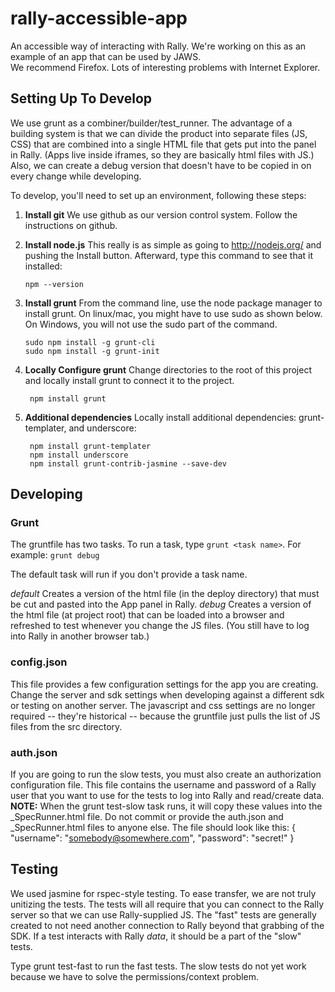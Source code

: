 # rally-accessible-app #

An accessible way of interacting with Rally.  We're working on this as an example of an app that can be used by JAWS.  
We recommend Firefox.  Lots of interesting problems with Internet Explorer.

## Setting Up To Develop ##

We use grunt as a combiner/builder/test_runner.  The advantage of a building system is that we can divide the 
product into 
separate files (JS, CSS) that are combined into a single HTML file that gets put into the panel in Rally.
(Apps live inside iframes, so they are basically html files with JS.)  Also, we can create a debug version that 
doesn't have to be copied in on every change while developing.

To develop, you'll need to set up an environment, following these steps:

1.  **Install git**  We use github as our version control system.  Follow the instructions on github.

2.  **Install node.js**  This really is as simple as going to http://nodejs.org/ and pushing the Install button.  Afterward, type 
this command to see that it installed:

        npm --version

3.  **Install grunt**
From the command line, use the node package manager to install grunt.  On linux/mac, you might have to use 
sudo as shown below. On Windows, you will not use the sudo part of the command.

        sudo npm install -g grunt-cli
        sudo npm install -g grunt-init

4. **Locally Configure grunt**  Change directories to the root of this project and locally install grunt to connect it to the project.
    
        npm install grunt

5. **Additional dependencies**  Locally install additional dependencies: grunt-templater, and underscore:

        npm install grunt-templater
        npm install underscore
        npm install grunt-contrib-jasmine --save-dev
        

## Developing ##

### Grunt ###
The gruntfile has two tasks.  To run a task, type `grunt <task name>`.  For example:
`grunt debug`

The default task will run if you don't provide a task name.

*default* Creates a version of the html file (in the deploy directory) that must be cut and pasted into the App panel in Rally.
*debug* Creates a version of the html file (at project root) that can be loaded into a browser and refreshed to test whenever you change the JS files.  (You still have to log into Rally in another browser tab.)

### config.json ###
This file provides a few configuration settings for the app you are creating.  Change the server and sdk settings when developing against a different sdk or testing on another server.  The javascript and css settings are no longer required -- they're historical -- because the gruntfile just pulls the list of JS files from the src directory.

### auth.json ###
If you are going to run the slow tests, you must also create an authorization configuration file.  This file contains the username and password of a Rally user that you want to use for the tests to
log into Rally and read/create data.  **NOTE:** When the grunt test-slow task runs, it will copy these values into the _SpecRunner.html file.  Do not commit or provide the auth.json and _SpecRunner.html 
files to anyone else.  The file should look like this:
        {
            "username": "somebody@somewhere.com",
            "password": "secret!"
        }


## Testing ##
We used jasmine for rspec-style testing.  To ease transfer, we are not truly unitizing the tests.  The tests will all require 
that you can connect to the Rally server so that we can use Rally-supplied JS.  The "fast" tests are generally created to not
need another connection to Rally beyond that grabbing of the SDK.  If a test interacts with Rally _data_, it should be a part of
the "slow" tests.

Type grunt test-fast to run the fast tests.  The slow tests do not yet work because we have to solve the permissions/context 
problem.
